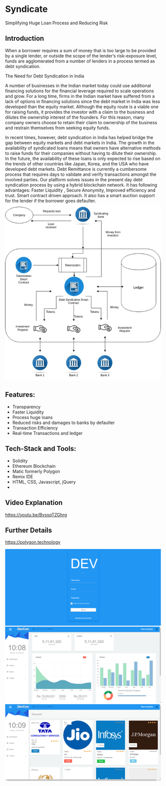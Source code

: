 # Syndicate

Simplifying Huge Loan Process and Reducing Risk

## Introduction
When a borrower requires a sum of money that is too large to be provided by a single lender, or outside the scope of the lender’s risk-exposure level, funds are agglomerated from a number of lenders in a process termed as debt syndication.

The Need for Debt Syndication in India

A number of businesses in the Indian market today could use additional financing solutions for the financial leverage required to scale operations and grow. For a long time, firms in the Indian market have suffered from a lack of options in financing solutions since the debt market in India was less developed than the equity market. Although the equity route is a viable one for raising funds, it provides the investor with a claim to the business and dilutes the ownership interest of the founders. For this reason, many company owners choose to retain their claim to ownership of the business and restrain themselves from seeking equity funds.

In recent times, however, debt syndication in India has helped bridge the gap between equity markets and debt markets in India. The growth in the availability of syndicated loans means that owners have alternative methods to raise funds for their companies without having to dilute their ownership. In the future, the availability of these loans is only expected to rise based on the trends of other countries like Japan, Korea, and the USA who have developed debt markets.
Debt Remittance is currently a cumbersome process that requires days to validate and verify transactions amongst the involved parties. Our platform solves issues in the present day debt syndication process by using a hybrid blockchain network. It has following advantages: Faster  Liquidity , Secure Anonymity, Improved efficiency and trust. Smart contract driven approach. It also has a smart auction support for the lender if the borrower goes defaulter.   
![Architecture Diagram](Screenshots/Architecture.jpg)


## Features:

* Transparency
* Faster Liquidity
* Process huge loans
* Reduced risks and damages to banks by defaulter
* Transaction Efficiency
* Real-time Transactions and ledger


## Tech-Stack and Tools:

* Solidity
* Ethereum Blockchain
* Matic formerly Polygon
* Remix IDE
* HTML, CSS, Javascript, jQuery
* 
## Video Explanation
https://youtu.be/BvssqTZGhrg

## Further Details
https://polygon.technology

![Web Portal](Screenshots/SignUp.png)
![Web Portal](Screenshots/HomePage.png)
![Web Portal](Screenshots/Assets.png)


